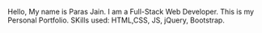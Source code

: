 Hello, My name is Paras Jain.
I am a Full-Stack Web Developer.
This is my Personal Portfolio.
SKills used: HTML,CSS, JS, jQuery, Bootstrap.
